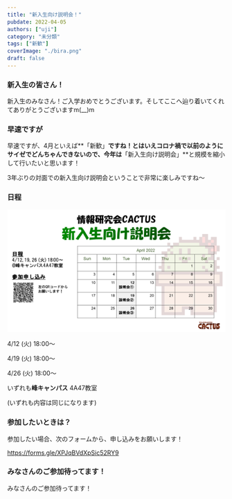 ```yaml
---
title: "新入生向け説明会！"
pubdate: 2022-04-05
authors: ["uji"]
category: "未分類"
tags: ["新歓"]
coverImage: "./bira.png"
draft: false
---
```


### 新入生の皆さん！

新入生のみなさん！ご入学おめでとうございます。そしてここへ辿り着いてくれてありがとうございますm(\_\_)m

### 早速ですが

早速ですが、4月といえば**「新歓」**ですね！とはいえコロナ禍で以前のようにサイゼでどんちゃんできないので、今年は**「新入生向け説明会」**と規模を縮小して行いたいと思います！

3年ぶりの対面での新入生向け説明会ということで非常に楽しみですね～

### 日程

![](./bira.png)

4/12 (火) 18:00～

4/19 (火) 18:00～

4/26 (火) 18:00～

いずれも**峰キャンパス** 4A47教室

(いずれも内容は同じになります)

### 参加したいときは？

参加したい場合、次のフォームから、申し込みをお願いします！

https://forms.gle/XPJqBVdXpSic52RY9

### みなさんのご参加待ってます！

みなさんのご参加待ってます！
